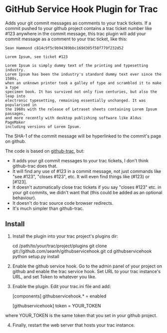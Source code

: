 GitHub Service Hook Plugin for Trac
===================================

Adds your git commit messages as comments to your track tickets.
If a commit pushed to your github project contains a trac ticket number like
#123 anywhere in the commit message, this trac plugin will add your commit
message as a comment to your trac ticket, like this:

    Sean Hammond c814c9f5c9b94389bbc169d305f58f779f232d52

    Lorem Ipsum, see ticket #123

    Lorem Ipsum is simply dummy text of the printing and typesetting industry.
    Lorem Ipsum has been the industry's standard dummy text ever since the 1500s,
    when an unknown printer took a galley of type and scrambled it to make a type
    specimen book. It has survived not only five centuries, but also the leap into
    electronic typesetting, remaining essentially unchanged. It was popularised in
    the 1960s with the release of Letraset sheets containing Lorem Ipsum passages,
    and more recently with desktop publishing software like Aldus PageMaker
    including versions of Lorem Ipsum.

The SHA-1 of the commit message will be hyperlinked to the commit's page on
github.

The code is based on
[github-trac](https://github.com/davglass/github-trac), but:

- It adds your git commit messages to your trac tickets, I don't think
  github-trac does that.
- It will find any use of #123 in a commit message, not just commands like "see
  #123", "closes #123", etc. It will even find things like (#123) or [#123].
- It doesn't automatically close trac tickets if you say "closes #123" etc. in
  your git commits, we didn't want that (this could be added as an optional
  behaviour).
- It doesn't do trac source code browser redirects.
- It's much simpler than github-trac.

## Install

1. Install the plugin into your trac project's plugins dir:

    cd /path/to/your/trac/project/plugins
    git clone git://github.com/seanh/githubservicehook.git
    cd githubservicehook
    python setup.py install

2. Enable the github service hook.  Go to the admin panel of your project on
github and enable the trac service hook. Set URL to your trac instance's URL,
and set Token to whatever you like.

3. Enable the plugin. Edit your trac.ini file and add:

    [components]
    githubservicehook.* = enabled

    [githubservicehook]
    token = YOUR_TOKEN

where YOUR_TOKEN is the same token that you set in your github project.

4. Finally, restart the web server that hosts your trac instance.
